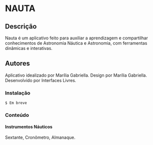 # NAUTA

## Descrição

Nauta é um aplicativo feito para auxiliar a aprendizagem e compartilhar conhecimentos de Astronomia Náutica e Astronomia, com ferramentas dinâmicas e interativas.

## Autores

Aplicativo idealizado por Marília Gabriella.
Design por Marília Gabriella.
Desenvolvido por Interfaces Livres.

### Instalação

    $ Em breve

### Conteúdo

#### Instrumentos Náuticos

Sextante, Cronômetro, Almanaque.
	